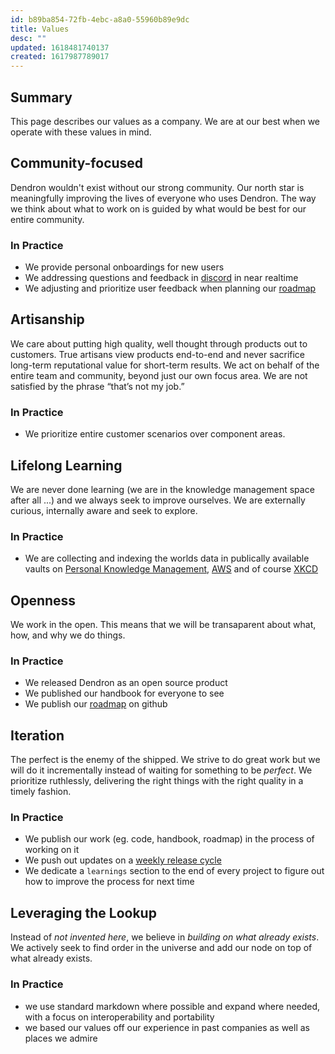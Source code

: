 ```yaml
---
id: b89ba854-72fb-4ebc-a8a0-55960b89e9dc
title: Values
desc: ""
updated: 1618481740137
created: 1617987789017
---
```


## Summary

This page describes our values as a company. We are at our best when we operate with these values in mind.

## Community-focused

Dendron wouldn't exist without our strong community. Our north star is meaningfully improving the lives of everyone who uses Dendron. The way we think about what to work on is guided by what would be best for our entire community.

### In Practice

- We provide personal onboardings for new users
- We addressing questions and feedback in [discord](https://discord.gg/AE3NRw9) in near realtime
- We adjusting and prioritize user feedback when planning our [roadmap](https://wiki.dendron.so/notes/6e4c4f61-80a3-46fa-9ad3-04b99d9e9695.html)

## Artisanship

We care about putting high quality, well thought through products out to customers. True artisans view products end-to-end and never sacrifice long-term reputational value for short-term results. We act on behalf of the entire team and community, beyond just our own focus area. We are not satisfied by the phrase “that’s not my job.”

### In Practice

- We prioritize entire customer scenarios over component areas.

## Lifelong Learning

We are never done learning (we are in the knowledge management space after all ...) and we always seek to improve ourselves. We are externally curious, internally aware and seek to explore.

### In Practice

- We are collecting and indexing the worlds data in publically available vaults on [Personal Knowledge Management](https://pkm.dendron.so/), [AWS](https://aws.dendron.so/) and of course [XKCD](https://xkcd.dendron.so/)

## Openness

We work in the open. This means that we will be transaparent about what, how, and why we do things.

### In Practice

- We released Dendron as an open source product
- We published our handbook for everyone to see
- We publish our [roadmap](https://wiki.dendron.so/notes/6e4c4f61-80a3-46fa-9ad3-04b99d9e9695.html) on github

## Iteration

The perfect is the enemy of the shipped. We strive to do great work but we will do it incrementally instead of waiting for something to be _perfect_. We prioritize ruthlessly, delivering the right things with the right quality in a timely fashion.

### In Practice

- We publish our work (eg. code, handbook, roadmap) in the process of working on it
- We push out updates on a [weekly release cycle](https://wiki.dendron.so/notes/932534e7-e788-4fdb-bc8c-eaf761992a8d.html)
- We dedicate a `learnings` section to the end of every project to figure out how to improve the process for next time

## Leveraging the Lookup

Instead of _not invented here_, we believe in _building on what already exists_. We actively seek to find order in the universe and add our node on top of what already exists.

### In Practice

- we use standard markdown where possible and expand where needed, with a focus on interoperability and portability
- we based our values off our experience in past companies as well as places we admire
